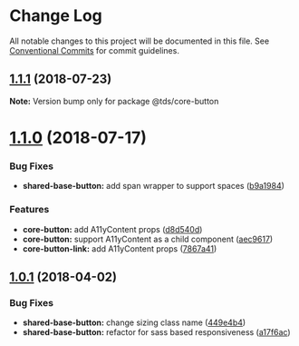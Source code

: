 # Change Log

All notable changes to this project will be documented in this file.
See [Conventional Commits](https://conventionalcommits.org) for commit guidelines.

<a name="1.1.1"></a>
## [1.1.1](https://github.com/telusdigital/tds/compare/@tds/core-button@1.1.0...@tds/core-button@1.1.1) (2018-07-23)




**Note:** Version bump only for package @tds/core-button

<a name="1.1.0"></a>
# [1.1.0](https://github.com/telusdigital/tds/compare/@tds/core-button@1.0.1...@tds/core-button@1.1.0) (2018-07-17)


### Bug Fixes

* **shared-base-button:** add span wrapper to support spaces ([b9a1984](https://github.com/telusdigital/tds/commit/b9a1984))


### Features

* **core-button:** add A11yContent props ([d8d540d](https://github.com/telusdigital/tds/commit/d8d540d))
* **core-button:** support A11yContent as a child component ([aec9617](https://github.com/telusdigital/tds/commit/aec9617))
* **core-button-link:** add A11yContent props ([7867a41](https://github.com/telusdigital/tds/commit/7867a41))




<a name="1.0.1"></a>
## [1.0.1](https://github.com/telusdigital/tds/compare/@tds/core-button@1.0.0...@tds/core-button@1.0.1) (2018-04-02)


### Bug Fixes

* **shared-base-button:** change sizing class name ([449e4b4](https://github.com/telusdigital/tds/commit/449e4b4))
* **shared-base-button:** refactor for sass based responsiveness ([a17f6ac](https://github.com/telusdigital/tds/commit/a17f6ac))

